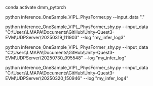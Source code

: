 
conda activate dmm_pytorch


python inference_OneSample_VIPL_PhysFormer.py --input_data "."


python inference_OneSample_VIPL_PhysFormer_shy.py --input_data "C:\Users\LMAPA\Documents\GitHub\Unity-Quest3-EVM\UDPServer\20250319_111903" --log "my_infer_log3"

python inference_OneSample_VIPL_PhysFormer_shy.py --input_data "C:\Users\LMAPA\Documents\GitHub\Unity-Quest3-EVM\UDPServer\20250730_095548" --log "my_infer_log"


python inference_OneSample_VIPL_PhysFormer_shy.py --input_data "C:\Users\LMAPA\Documents\GitHub\Unity-Quest3-EVM\UDPServer\20250320_150946" --log "my_infer_log4"


